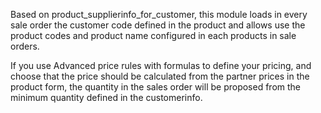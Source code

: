 Based on product_supplierinfo_for_customer, this module loads in every
sale order the customer code defined in the product and allows use the
product codes and product name configured in each products in sale
orders.

If you use Advanced price rules with formulas to define your pricing,
and choose that the price should be calculated from the partner prices
in the product form, the quantity in the sales order will be proposed
from the minimum quantity defined in the customerinfo.
